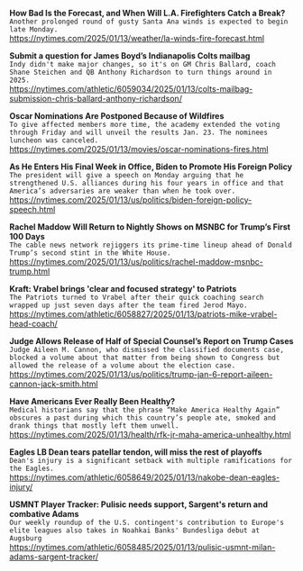 **How Bad Is the Forecast, and When Will L.A. Firefighters Catch a Break?**\
`Another prolonged round of gusty Santa Ana winds is expected to begin late Monday.`\
https://nytimes.com/2025/01/13/weather/la-winds-fire-forecast.html

**Submit a question for James Boyd’s Indianapolis Colts mailbag**\
`Indy didn't make major changes, so it's on GM Chris Ballard, coach Shane Steichen and QB Anthony Richardson to turn things around in 2025. `\
https://nytimes.com/athletic/6059034/2025/01/13/colts-mailbag-submission-chris-ballard-anthony-richardson/

**Oscar Nominations Are Postponed Because of Wildfires**\
`To give affected members more time, the academy extended the voting through Friday and will unveil the results Jan. 23. The nominees luncheon was canceled.`\
https://nytimes.com/2025/01/13/movies/oscar-nominations-fires.html

**As He Enters His Final Week in Office, Biden to Promote His Foreign Policy**\
`The president will give a speech on Monday arguing that he strengthened U.S. alliances during his four years in office and that America’s adversaries are weaker than when he took over.`\
https://nytimes.com/2025/01/13/us/politics/biden-foreign-policy-speech.html

**Rachel Maddow Will Return to Nightly Shows on MSNBC for Trump’s First 100 Days**\
`The cable news network rejiggers its prime-time lineup ahead of Donald Trump’s second stint in the White House.`\
https://nytimes.com/2025/01/13/us/politics/rachel-maddow-msnbc-trump.html

**Kraft: Vrabel brings 'clear and focused strategy' to Patriots**\
`The Patriots turned to Vrabel after their quick coaching search wrapped up just seven days after the team fired Jerod Mayo.`\
https://nytimes.com/athletic/6058827/2025/01/13/patriots-mike-vrabel-head-coach/

**Judge Allows Release of Half of Special Counsel’s Report on Trump Cases**\
`Judge Aileen M. Cannon, who dismissed the classified documents case, blocked a volume about that matter from being shown to Congress but allowed the release of a volume about the election case.`\
https://nytimes.com/2025/01/13/us/politics/trump-jan-6-report-aileen-cannon-jack-smith.html

**Have Americans Ever Really Been Healthy?**\
`Medical historians say that the phrase “Make America Healthy Again” obscures a past during which this country’s people ate, smoked and drank things that mostly left them unwell.`\
https://nytimes.com/2025/01/13/health/rfk-jr-maha-america-unhealthy.html

**Eagles LB Dean tears patellar tendon, will miss the rest of playoffs**\
`Dean's injury is a significant setback with multiple ramifications for the Eagles.`\
https://nytimes.com/athletic/6058649/2025/01/13/nakobe-dean-eagles-injury/

**USMNT Player Tracker: Pulisic needs support, Sargent's return and combative Adams**\
`Our weekly roundup of the U.S. contingent's contribution to Europe's elite leagues also takes in Noahkai Banks' Bundesliga debut at Augsburg`\
https://nytimes.com/athletic/6058485/2025/01/13/pulisic-usmnt-milan-adams-sargent-tracker/

